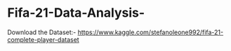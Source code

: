 # Fifa-21-Data-Analysis-

Download the Dataset:- https://www.kaggle.com/stefanoleone992/fifa-21-complete-player-dataset

